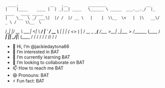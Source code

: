 
     ____.              __   .__         ________                  __                        
    |    |____    ____ |  | _|__| ____   \______ \ _____  ___.__._/  |_  ____   ____ _____   
    |    \__  \ _/ ___\|  |/ /  |/ __ \   |    |  \\__  \<   |  |\   __\/  _ \ /    \\__  \  
/\__|    |/ __ \\  \___|    <|  \  ___/   |    `   \/ __ \\___  | |  | (  <_> )   |  \/ __ \_
\________(____  /\___  >__|_ \__|\___  > /_______  (____  / ____| |__|  \____/|___|  (____  /
              \/     \/     \/       \/          \/     \/\/                       \/     \/ 
                                                                                             
                                                                                             
                                                                                              
- 👋 Hi, I’m @jackiedaytona66
- 👀 I’m interested in BAT
- 🌱 I’m currently learning BAT
- 💞️ I’m looking to collaborate on BAT
- 📫 How to reach me BAT
- 😄 Pronouns: BAT
- ⚡ Fun fact: BAT
                                                                               
                                                                                             


<!---
jackiedaytona66/jackiedaytona66 is a ✨ special ✨ repository because its `README.md` (this file) appears on your GitHub profile.
You can click the Preview link to take a look at your changes.
--->
